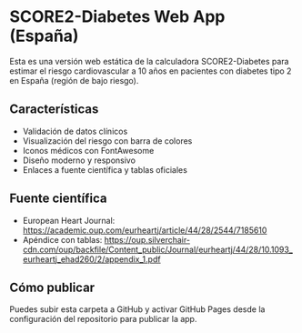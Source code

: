 
# SCORE2-Diabetes Web App (España)

Esta es una versión web estática de la calculadora SCORE2-Diabetes para estimar el riesgo cardiovascular a 10 años en pacientes con diabetes tipo 2 en España (región de bajo riesgo).

## Características
- Validación de datos clínicos
- Visualización del riesgo con barra de colores
- Iconos médicos con FontAwesome
- Diseño moderno y responsivo
- Enlaces a fuente científica y tablas oficiales

## Fuente científica
- European Heart Journal: https://academic.oup.com/eurheartj/article/44/28/2544/7185610
- Apéndice con tablas: https://oup.silverchair-cdn.com/oup/backfile/Content_public/Journal/eurheartj/44/28/10.1093_eurheartj_ehad260/2/appendix_1.pdf

## Cómo publicar
Puedes subir esta carpeta a GitHub y activar GitHub Pages desde la configuración del repositorio para publicar la app.
